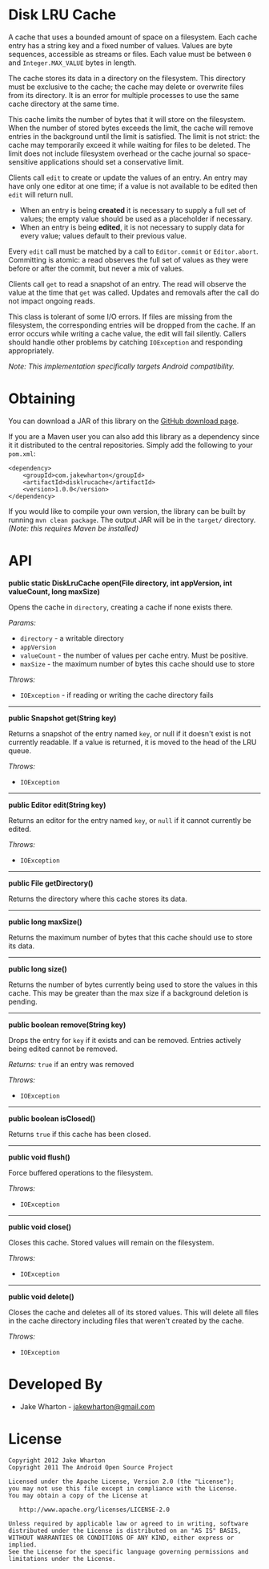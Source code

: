 Disk LRU Cache
==============

A cache that uses a bounded amount of space on a filesystem. Each cache entry
has a string key and a fixed number of values. Values are byte sequences,
accessible as streams or files. Each value must be between `0` and
`Integer.MAX_VALUE` bytes in length.

The cache stores its data in a directory on the filesystem. This directory must
be exclusive to the cache; the cache may delete or overwrite files from its
directory. It is an error for multiple processes to use the same cache
directory at the same time.

This cache limits the number of bytes that it will store on the filesystem.
When the number of stored bytes exceeds the limit, the cache will remove
entries in the background until the limit is satisfied. The limit is not
strict: the cache may temporarily exceed it while waiting for files to be
deleted. The limit does not include filesystem overhead or the cache journal so
space-sensitive applications should set a conservative limit.

Clients call `edit` to create or update the values of an entry. An entry may
have only one editor at one time; if a value is not available to be edited then
`edit` will return null.

 *  When an entry is being **created** it is necessary to supply a full set of
    values; the empty value should be used as a placeholder if necessary.
 *  When an entry is being **edited**, it is not necessary to supply data for
    every value; values default to their previous value.

Every `edit` call must be matched by a call to `Editor.commit` or
`Editor.abort`. Committing is atomic: a read observes the full set of values as
they were before or after the commit, but never a mix of values.

Clients call `get` to read a snapshot of an entry. The read will observe the
value at the time that `get` was called. Updates and removals after the call do
not impact ongoing reads.

This class is tolerant of some I/O errors. If files are missing from the
filesystem, the corresponding entries will be dropped from the cache. If an
error occurs while writing a cache value, the edit will fail silently. Callers
should handle other problems by catching `IOException` and responding
appropriately.

*Note: This implementation specifically targets Android compatibility.*



Obtaining
=========

You can download a JAR of this library on the [GitHub download page][1].

If you are a Maven user you can also add this library as a dependency since it
it distributed to the central repositories. Simply add the following to your
`pom.xml`:

    <dependency>
        <groupId>com.jakewharton</groupId>
        <artifactId>disklrucache</artifactId>
        <version>1.0.0</version>
    </dependency>

If you would like to compile your own version, the library can be built by
running `mvn clean package`. The output JAR will be in the `target/` directory.
*(Note: this requires Maven be installed)*



API
===

__public static DiskLruCache open(File directory, int appVersion, int valueCount, long maxSize)__

Opens the cache in `directory`, creating a cache if none exists there.

*Params:*

 * `directory` - a writable directory
 * `appVersion`
 * `valueCount` - the number of values per cache entry. Must be positive.
 * `maxSize` - the maximum number of bytes this cache should use to store

*Throws:*

 * `IOException` - if reading or writing the cache directory fails

-----

__public Snapshot get(String key)__

Returns a snapshot of the entry named `key`, or null if it doesn't exist is
not currently readable. If a value is returned, it is moved to the head of
the LRU queue.

*Throws:*

 * `IOException`

-----

__public Editor edit(String key)__

Returns an editor for the entry named `key`, or `null` if it cannot
currently be edited.

*Throws:*

 * `IOException`

-----

__public File getDirectory()__

Returns the directory where this cache stores its data.

-----

__public long maxSize()__

Returns the maximum number of bytes that this cache should use to store its data.

-----

__public long size()__

Returns the number of bytes currently being used to store the values in
this cache. This may be greater than the max size if a background deletion
is pending.

-----

__public boolean remove(String key)__

Drops the entry for `key` if it exists and can be removed. Entries actively
being edited cannot be removed.

*Returns:* `true` if an entry was removed

*Throws:*

 * `IOException`

-----

__public boolean isClosed()__

Returns `true` if this cache has been closed.

-----

__public void flush()__

Force buffered operations to the filesystem.

*Throws:*

 * `IOException`

-----

__public void close()__

Closes this cache. Stored values will remain on the filesystem.

*Throws:*

 * `IOException`

-----

__public void delete()__

Closes the cache and deletes all of its stored values. This will delete all
files in the cache directory including files that weren't created by the
cache.

*Throws:*

 * `IOException`



Developed By
============

 * Jake Wharton - <jakewharton@gmail.com>



License
=======

    Copyright 2012 Jake Wharton
    Copyright 2011 The Android Open Source Project

    Licensed under the Apache License, Version 2.0 (the "License");
    you may not use this file except in compliance with the License.
    You may obtain a copy of the License at

       http://www.apache.org/licenses/LICENSE-2.0

    Unless required by applicable law or agreed to in writing, software
    distributed under the License is distributed on an "AS IS" BASIS,
    WITHOUT WARRANTIES OR CONDITIONS OF ANY KIND, either express or implied.
    See the License for the specific language governing permissions and
    limitations under the License.



 [1]: https://github.com/JakeWharton/DiskLruCache
